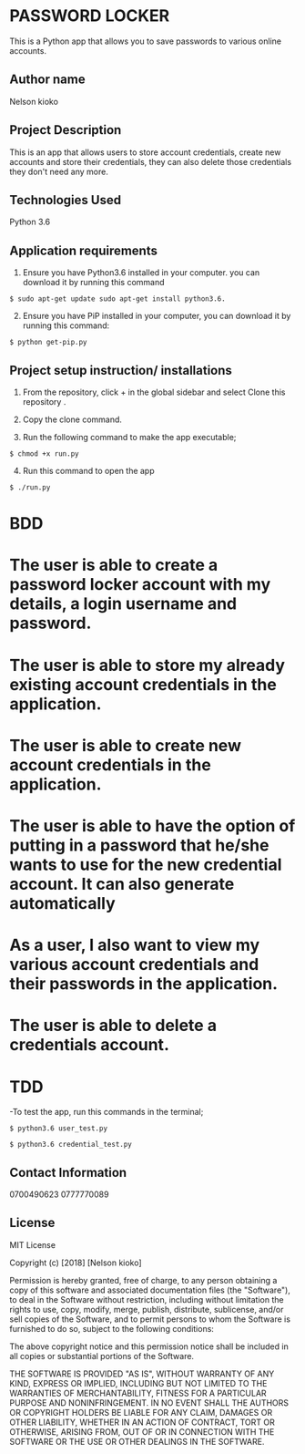 # PASSWORD LOCKER

This is a Python app that allows you to save passwords to various online accounts.

## Author name

Nelson kioko 

## Project Description

This is an app that allows users to store account credentials,  create new accounts and store their credentials, they can also delete those credentials they don't need any more.

## Technologies Used

Python 3.6

## Application requirements

1. Ensure you have Python3.6 installed in your computer. you can download it by running this command

`$ sudo apt-get update sudo apt-get install python3.6.`

2. Ensure you have PiP installed in your computer, you can download it by running this command:

`$ python get-pip.py`

## Project setup instruction/ installations


1. From the repository, click + in the global sidebar and select Clone this repository .

2.  Copy the clone command.


3. Run the following command to make the app executable;

`$ chmod +x run.py`

4. Run this command to open the app

`$ ./run.py`


# BDD
# The user is able to create a password locker account with my details, a login username and password.
# The user is able to store my already existing account credentials in the application. 
# The user is able to create new account credentials in the application. 
# The user is able to have the option of putting in a password that he/she wants to use for the new credential account. It can also generate automatically
# As a user, I also want to view my various account credentials and their passwords in the application.
# The user is able to delete a credentials account.


# TDD

-To test the app, run this commands in the terminal;

`$ python3.6 user_test.py`

`$ python3.6 credential_test.py`



## Contact Information

0700490623
0777770089

## License

MIT License 

Copyright (c) [2018] [Nelson kioko]

Permission is hereby granted, free of charge, to any person obtaining a copy
of this software and associated documentation files (the "Software"), to deal
in the Software without restriction, including without limitation the rights
to use, copy, modify, merge, publish, distribute, sublicense, and/or sell
copies of the Software, and to permit persons to whom the Software is
furnished to do so, subject to the following conditions:

The above copyright notice and this permission notice shall be included in all
copies or substantial portions of the Software.

THE SOFTWARE IS PROVIDED "AS IS", WITHOUT WARRANTY OF ANY KIND, EXPRESS OR
IMPLIED, INCLUDING BUT NOT LIMITED TO THE WARRANTIES OF MERCHANTABILITY,
FITNESS FOR A PARTICULAR PURPOSE AND NONINFRINGEMENT. IN NO EVENT SHALL THE
AUTHORS OR COPYRIGHT HOLDERS BE LIABLE FOR ANY CLAIM, DAMAGES OR OTHER
LIABILITY, WHETHER IN AN ACTION OF CONTRACT, TORT OR OTHERWISE, ARISING FROM,
OUT OF OR IN CONNECTION WITH THE SOFTWARE OR THE USE OR OTHER DEALINGS IN THE
SOFTWARE.
